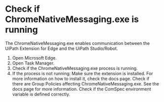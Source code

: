﻿# Check if ChromeNativeMessaging.exe is running

The ChromeNativeMessaging.exe enables communication between the UiPath Extension for Edge and the UiPath Studio/Robot.

1. Open Microsoft Edge.
2. Open Task Manager.
3. Check if the ChromeNativeMessaging.exe process is running.
4. If the process is not running: Make sure the extension is installed. For more information on how to install it, check the docs page. Check if there are Group Policies affecting ChromeNativeMessaging.exe. See the docs page for more information. Check if the ComSpec environment variable is defined correctly.

